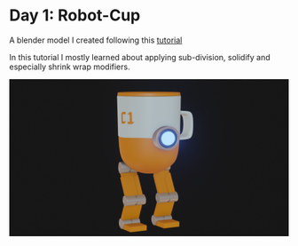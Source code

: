 # Day 1: Robot-Cup

A blender model I created following this [tutorial](https://www.youtube.com/watch?v=nsTjnQ067sw&list=LL&index=3&t=8s)

In this tutorial I mostly learned about applying sub-division, solidify and especially shrink wrap modifiers.

![Image of Robot Cub modelled by me](https://github.com/Carbine28/Blender30/blob/main/Day1-Robot-Cup/Robot-Cup-Final-Render.png)
